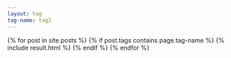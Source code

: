 ```yaml
---
layout: tag
tag-name: tag2
---
```

{% for post in site.posts %}
{% if post.tags contains page.tag-name %}
{% include result.html %}
{% endif %}
{% endfor %}
